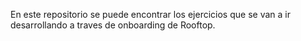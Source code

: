 En este repositorio se puede encontrar los ejercicios que se van a ir desarrollando a traves de onboarding de Rooftop.

